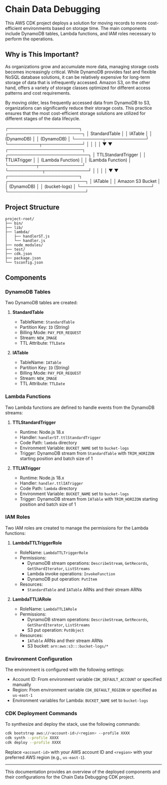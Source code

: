 # Chain Data Debugging

This AWS CDK project deploys a solution for moving records to more cost-efficient environments based on storage time. The main components include DynamoDB tables, Lambda functions, and IAM roles necessary to perform the operations.

## Why is This Important?
As organizations grow and accumulate more data, managing storage costs becomes increasingly critical. While DynamoDB provides fast and flexible NoSQL database solutions, it can be relatively expensive for long-term storage of data that is infrequently accessed. Amazon S3, on the other hand, offers a variety of storage classes optimized for different access patterns and cost requirements.

By moving older, less frequently accessed data from DynamoDB to S3, organizations can significantly reduce their storage costs. This practice ensures that the most cost-efficient storage solutions are utilized for different stages of the data lifecycle.


┌───────────────────────┐          ┌────────────────────────┐
│   StandardTable       │          │     IATable            │
│   (DynamoDB)          │          │     (DynamoDB)         │
└─────────┬─────────────┘          └──────────┬─────────────┘
          │                                    │
          │                                    │
          ▼                                    ▼
┌────────────────────────┐       ┌──────────────────────────┐
│   TTLStandardTrigger   │       │     TTLIATrigger         │
│   (Lambda Function)    │       │     (Lambda Function)    │
└─────────┬──────────────┘       └───────────┬──────────────┘
          │                                    │
          │                                    │
          ▼                                    ▼
┌───────────────────────┐          ┌─────────────────────────┐
│   IATable             │          │     Amazon S3 Bucket    │
│   (DynamoDB)          │          │     (bucket-logs)       │
└───────────────────────┘          └─────────────────────────┘


## Project Structure

```
project-root/
├── bin/
├── lib/
├── lambda/
│   ├── handlerST.js
│   └── handler.js
├── node_modules/
├── test/
├── cdk.json
├── package.json
└── tsconfig.json
```

## Components

### DynamoDB Tables

Two DynamoDB tables are created:

1. **StandardTable**
    - TableName: `StandardTable`
    - Partition Key: `ID` (String)
    - Billing Mode: `PAY_PER_REQUEST`
    - Stream: `NEW_IMAGE`
    - TTL Attribute: `TTLDate`

2. **IATable**
    - TableName: `IATable`
    - Partition Key: `ID` (String)
    - Billing Mode: `PAY_PER_REQUEST`
    - Stream: `NEW_IMAGE`
    - TTL Attribute: `TTLDate`

### Lambda Functions

Two Lambda functions are defined to handle events from the DynamoDB streams:

1. **TTLStandardTrigger**
    - Runtime: Node.js 18.x
    - Handler: `handlerST.ttlStandardTrigger`
    - Code Path: `lambda` directory
    - Environment Variable: `BUCKET_NAME` set to `bucket-logs`
    - Trigger: DynamoDB stream from `StandardTable` with `TRIM_HORIZON` starting position and batch size of 1

2. **TTLIATrigger**
    - Runtime: Node.js 18.x
    - Handler: `handler.ttlIATrigger`
    - Code Path: `lambda` directory
    - Environment Variable: `BUCKET_NAME` set to `bucket-logs`
    - Trigger: DynamoDB stream from `IATable` with `TRIM_HORIZON` starting position and batch size of 1

### IAM Roles

Two IAM roles are created to manage the permissions for the Lambda functions:

1. **LambdaTTLTriggerRole**
    - RoleName: `LambdaTTLTriggerRole`
    - Permissions:
        - DynamoDB stream operations: `DescribeStream`, `GetRecords`, `GetShardIterator`, `ListStreams`
        - Lambda invoke operations: `InvokeFunction`
        - DynamoDB put operation: `PutItem`
    - Resources:
        - `StandardTable` and `IATable` ARNs and their stream ARNs

2. **LambdaTTLIARole**
    - RoleName: `LambdaTTLIARole`
    - Permissions:
        - DynamoDB stream operations: `DescribeStream`, `GetRecords`, `GetShardIterator`, `ListStreams`
        - S3 put operation: `PutObject`
    - Resources:
        - `IATable` ARNs and their stream ARNs
        - S3 bucket: `arn:aws:s3:::bucket-logs/*`

### Environment Configuration

The environment is configured with the following settings:

- Account ID: From environment variable `CDK_DEFAULT_ACCOUNT` or specified manually
- Region: From environment variable `CDK_DEFAULT_REGION` or specified as `us-east-1`
- Environment variables for Lambda: `BUCKET_NAME` set to `bucket-logs`

### CDK Deployment Commands

To synthesize and deploy the stack, use the following commands:

```bash
cdk bootstrap aws://<account-id>/<region> --profile XXXX
cdk synth --profile XXXX
cdk deploy --profile XXXX
```

Replace `<account-id>` with your AWS account ID and `<region>` with your preferred AWS region (e.g., `us-east-1`).

---

This documentation provides an overview of the deployed components and their configurations for the Chain Data Debugging CDK project.